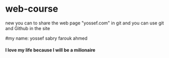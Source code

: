 # web-course
new you can to share the web page "yossef.com" in git and you can use git and Github in the site
  
  
  
#my name: yossef sabry farouk ahmed 
#### I love my life because I will be a milionaire
